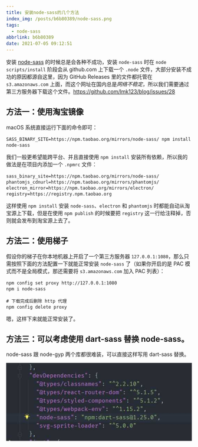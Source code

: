 ```yaml
---
title: 安装node-sass的几个方法
index_img: /posts/b6b80389/node-sass.png
tags:
  - node-sass
abbrlink: b6b80389
date: 2021-07-05 09:12:51
---
```


安装 [node-sass](https://github.com/sass/node-sass) 的时候总是会各种不成功，安装 `node-sass` 时在 `node scripts/install` 阶段会从 github.com 上下载一个 `.node` 文件，大部分安装不成功的原因都源自这里，因为 GitHub Releases 里的文件都托管在 `s3.amazonaws.com` 上面，而这个网址在国内总是*网络不稳定*，所以我们需要通过第三方服务器下载这个文件。https://github.com/lmk123/blog/issues/28

## 方法一：使用淘宝镜像

macOS 系统直接运行下面的命令即可：

```
SASS_BINARY_SITE=https://npm.taobao.org/mirrors/node-sass/ npm install node-sass
```

我们一般更希望能跨平台、并且直接使用 `npm install` 安装所有依赖，所以我的做法是在项目内添加一个 `.npmrc` 文件：

```
sass_binary_site=https://npm.taobao.org/mirrors/node-sass/
phantomjs_cdnurl=https://npm.taobao.org/mirrors/phantomjs/
electron_mirror=https://npm.taobao.org/mirrors/electron/
registry=https://registry.npm.taobao.org
```

这样使用 `npm install` 安装 `node-sass`、`electron` 和 `phantomjs` 时都能自动从淘宝源上下载，但是在使用 `npm publish` 的时候要把 `registry` 这一行给注释掉，否则就会发布到淘宝源上去了。

## 方法二：使用梯子

假设你的梯子在你本地机器上开启了一个第三方服务器 `127.0.0.1:1080`，那么只需按照下面的方法配置一下就能正常安装 `node-sass` 了（如果你开启的是 PAC 模式而不是全局模式，那还需要将 `s3.amazonaws.com` 加入 PAC 列表）：

```
npm config set proxy http://127.0.0.1:1080
npm i node-sass

# 下载完成后删除 http 代理
npm config delete proxy
```

嗯，这样下来就能正常安装了。

## 方法三：可以考虑使用 dart-sass 替换 node-sass。

node-sass 跟 node-gyp 两个库都很难装，可以直接这样写用 dart-sass 替换。

![img](%E5%AE%89%E8%A3%85node-sass%E7%9A%84%E5%87%A0%E4%B8%AA%E6%96%B9%E6%B3%95/64eiAdFYYOEYBl3TK9Il_04_84fc625b592800cb072e98f75071f08c_image.png)
